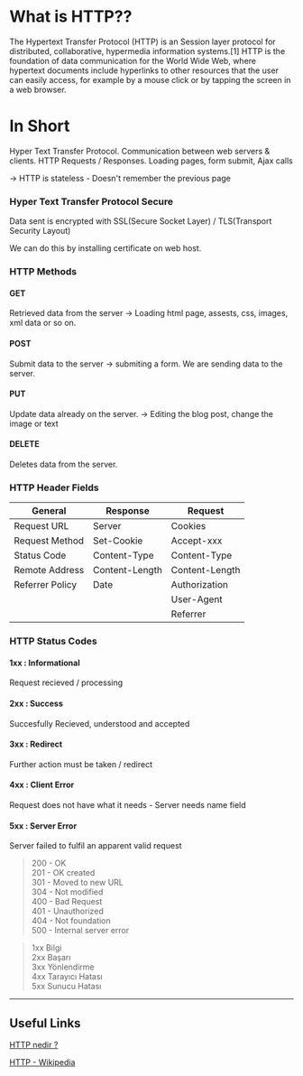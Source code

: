# What is HTTP??

The Hypertext Transfer Protocol (HTTP) is an Session layer protocol for distributed, collaborative, hypermedia information systems.[1] HTTP is the foundation of data communication for the World Wide Web, where hypertext documents include hyperlinks to other resources that the user can easily access, for example by a mouse click or by tapping the screen in a web browser.

# In Short

Hyper Text Transfer Protocol. Communication between web servers & clients. HTTP Requests / Responses. Loading pages, form submit, Ajax calls

-> HTTP is stateless - Doesn't remember the previous page

### Hyper Text Transfer Protocol Secure

Data sent is encrypted with SSL(Secure Socket Layer) / TLS(Transport Security Layout)

We can do this by installing certificate on web host.

### HTTP Methods

#### GET

Retrieved data from the server -> Loading html page, assests, css, images, xml data or so on.

#### POST

Submit data to the server -> submiting a form. We are sending data to the server.

#### PUT  

Update data already on the server. -> Editing the blog post, change the image or text

#### DELETE

Deletes data from the server.

### HTTP Header Fields

| General | Response | Request |
| ----------- | ----------- | ----------- |
| Request URL | Server | Cookies |
| Request Method | Set-Cookie | Accept-xxx |
| Status Code | Content-Type | Content-Type |
| Remote Address | Content-Length | Content-Length |
| Referrer Policy | Date | Authorization |
| | | User-Agent |
| | | Referrer |

### HTTP Status Codes

#### 1xx : Informational

Request recieved / processing

#### 2xx : Success

Succesfully Recieved, understood and accepted

#### 3xx : Redirect

Further action must be taken / redirect

#### 4xx : Client Error

Request does not have what it needs - Server needs name field

#### 5xx : Server Error

Server failed to fulfil an apparent valid request

>200 - OK<br>201 - OK created<br>301 - Moved to new URL<br>304 - Not modified<br>400 - Bad Request<br>401 - Unauthorized<br>404 - Not foundation<br>500 - Internal server error

>1xx     Bilgi<br>2xx     Başarı<br>3xx     Yönlendirme<br>4xx     Tarayıcı Hatası<br>5xx     Sunucu Hatası

---

## Useful Links

[HTTP nedir ?](https://medium.com/@ustamustam/http-nedir-c9858c2b1a4c)

[HTTP - Wikipedia](https://tr.wikipedia.org/wiki/HTTP)

